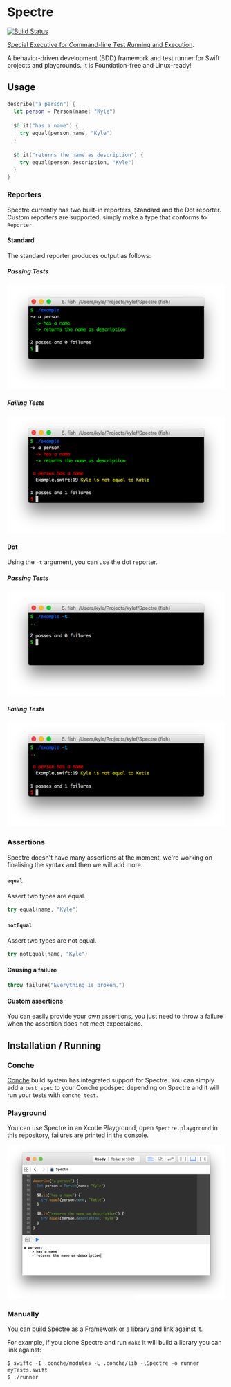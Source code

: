 # Spectre

[![Build Status](http://img.shields.io/travis/kylef/Spectre/master.svg?style=flat)](https://travis-ci.org/kylef/Spectre)

[*Sp*ecial *E*xecutive for *C*ommand-line *T*est *R*unning and
*E*xecution](https://en.wikipedia.org/wiki/SPECTRE).

A behavior-driven development (BDD) framework and test runner for Swift projects
and playgrounds. It is Foundation-free and Linux-ready!


## Usage

```swift
describe("a person") {
  let person = Person(name: "Kyle")

  $0.it("has a name") {
    try equal(person.name, "Kyle")
  }

  $0.it("returns the name as description") {
    try equal(person.description, "Kyle")
  }
}
```

### Reporters

Spectre currently has two built-in reporters, Standard and the Dot reporter.
Custom reporters are supported, simply make a type that conforms to `Reporter`.

#### Standard

The standard reporter produces output as follows:

##### Passing Tests

![Standard Reporter Success](Screenshots/success.png)

##### Failing Tests

![Standard Reporter Failure](Screenshots/failure.png)

#### Dot

Using the `-t` argument, you can use the dot reporter.

##### Passing Tests

![Dot Reporter Success](Screenshots/success-dot.png)

##### Failing Tests

![Dot Reporter Failure](Screenshots/failure-dot.png)

### Assertions

Spectre doesn't have many assertions at the moment, we're working on finalising
the syntax and then we will add more.

#### `equal`

Assert two types are equal.

```swift
try equal(name, "Kyle")
```

#### `notEqual`

Assert two types are not equal.

```swift
try notEqual(name, "Kyle")
```

#### Causing a failure

```swift
throw failure("Everything is broken.")
```

#### Custom assertions

You can easily provide your own assertions, you just need to throw a
failure when the assertion does not meet expectaions.

## Installation / Running

### Conche

[Conche](https://github.com/kylef/Conche) build system has integrated support
for Spectre. You can simply add a `test_spec` to your Conche podspec depending
on Spectre and it will run your tests with `conche test`.

### Playground

You can use Spectre in an Xcode Playground, open `Spectre.playground` in
this repository, failures are printed in the console.

![Spectre in an Xcode Playground](Screenshots/Playground.png)

### Manually

You can build Spectre as a Framework or a library and link against it.

For example, if you clone Spectre and run `make` it will build a library you
can link against:

```shell
$ swiftc -I .conche/modules -L .conche/lib -lSpectre -o runner myTests.swift
$ ./runner
```

